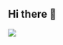 ## Hi there 👋
 <img align="center" src="https://github-readme-stats.vercel.app/api/top-langs/?username=x318&layout=compact&theme=buefy&hide_border=true" />
